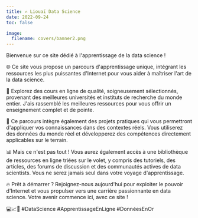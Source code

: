 ```yaml
---
title: ✍️ Liouaï Data Science
date: 2022-09-24
toc: false

image:
  filename: covers/banner2.png
---
```


Bienvenue sur ce site dédié à l'apprentissage de la data science !

🌐 Ce site vous propose un parcours d'apprentissage unique, intégrant les ressources les plus puissantes d'Internet pour vous aider à maîtriser l'art de la data science.

💼 Explorez des cours en ligne de qualité, soigneusement sélectionnés, provenant des meilleures universités et instituts de recherche du monde entier. J'ais rassemblé les meilleures ressources pour vous offrir un enseignement complet et de pointe.

🚀 Ce parcours intègre également des projets pratiques qui vous permettront d'appliquer vos connaissances dans des contextes réels. Vous utiliserez des données du monde réel et développerez des compétences directement applicables sur le terrain.

📊 Mais ce n'est pas tout ! Vous aurez également accès à une bibliothèque de ressources en ligne triées sur le volet, y compris des tutoriels, des articles, des forums de discussion et des communautés actives de data scientists. Vous ne serez jamais seul dans votre voyage d'apprentissage.

🔥 Prêt à démarrer ? Rejoignez-nous aujourd'hui pour exploiter le pouvoir d'Internet et vous propulser vers une carrière passionnante en data science. Votre avenir commence ici, avec ce site ! 

💻📈🌟 #DataScience #ApprentissageEnLigne #DonnéesEnOr


